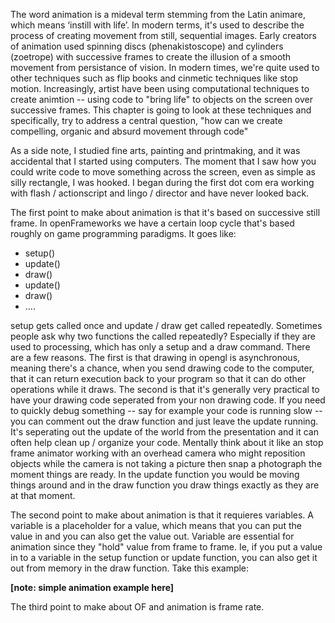 The word animation is a mideval term stemming from the Latin animare, which means ‘instill with life’.  In modern terms, it's used to describe the process of creating movement from still, sequential images.  Early creators of animation used spinning discs (phenakistoscope) and cylinders (zoetrope) with successive frames to create the illusion of a smooth movement from persistance of vision.   In modern times, we're quite used to other techniques such as flip books and cinmetic techniques like stop motion.  Increasingly, artist have been using computational techniques to create animtion -- using code to "bring life" to objects on the screen over successive frames.  This chapter is going to look at these techniques and specifically, try to address a central question, "how can we create compelling, organic and absurd movement through code"

As a side note, I studied fine arts, painting and printmaking, and it was accidental that I started using computers.  The moment that I saw how you could write code to move something across the screen, even as simple as silly rectangle, I was hooked.  I began during the first dot com era working with flash / actionscript and lingo / director and have never looked back. 

The first point to make about animation is that it's based on successive still frame.  In openFrameworks we have a certain loop cycle that's based roughly on game programming paradigms.  It goes like: 

- setup()
- update()
- draw()
- update() 
- draw()
- ....

setup gets called once and update / draw get called repeatedly.  Sometimes people ask why two functions the called repeatedly? Especially if they are used to processing, which has only a setup and a draw command. There are a few reasons.  The first is that drawing in opengl is asynchronous, meaning there's a chance, when you send  drawing code to the computer, that it can return execution back to your program so that it can do other operations while it draws.  The second is that it's generally very practical to have your drawing code seperated from your non drawing code.  If you need to quickly debug something -- say for example your code is running slow -- you can comment out the draw function and just leave the update running.  It's seperating out the update of the world from the presentation and it can often help clean up / organize your code.  Mentally think about it like an stop frame animator working with an overhead camera who might reposition objects while the camera is not taking a picture then snap a photograph the moment things are ready.  In the update function you would be moving things around and in the draw function you draw things exactly as they are at that moment. 

The second point to make about animation is that it requieres variables.  A variable is a placeholder for a value, which means that you can put the value in and you can also get the value out.  Variable are essential for animation since they "hold" value from frame to frame.  Ie, if you put a value in to a variable in the setup function or update function, you can also get it out from memory in the draw function.  Take this example: 

**[note: simple animation example here]**

The third point to make about OF and animation is frame rate.  
